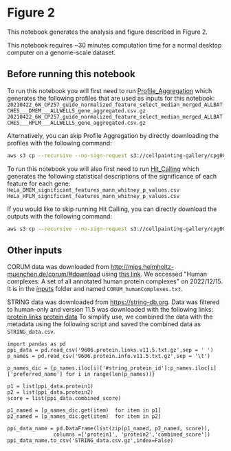 # Figure 2

This notebook generates the analysis and figure described in Figure 2.

This notebook requires ~30 minutes computation time for a normal desktop computer on a genome-scale dataset.

## Before running this notebook

To run this notebook you will first need to run [Profile_Aggregation](../Profile_Aggregation) which generates the following profiles that are used as inputs for this notebook:
`20210422_6W_CP257_guide_normalized_feature_select_median_merged_ALLBATCHES___DMEM___ALLWELLS_gene_aggregated.csv.gz`  
`20210422_6W_CP257_guide_normalized_feature_select_median_merged_ALLBATCHES___HPLM___ALLWELLS_gene_aggregated.csv.gz`

Alternatively, you can skip Profile Aggregation by directly downloading the profiles with the following command:

```bash
aws s3 cp --recursive --no-sign-request s3://cellpainting-gallery/cpg0021-periscope/broad/workspace/profiles/HeLa/ ../Profile_Aggregation/outputs/ --exclude "*" --include "20210422_6W_CP257_guide_normalized_feature_select_median_merged_ALLBATCHES___DMEM___ALLWELLS_gene_aggregated.csv.gz" --include "20210422_6W_CP257_guide_normalized_feature_select_median_merged_ALLBATCHES___HPLM___ALLWELLS_gene_aggregated.csv.gz"
```

To run this notebook you will also first need to run [Hit_Calling](../Hit_Calling) which generates the following statistical descriptions of the significance of each feature for each gene:  
`HeLa_DMEM_significant_features_mann_whitney_p_values.csv`
`HeLa_HPLM_significant_features_mann_whitney_p_values.csv`

If you would like to skip running Hit Calling, you can directly download the outputs with the following command:

```bash
aws s3 cp --recursive --no-sign-request s3://cellpainting-gallery/cpg0021-periscope/broad/workspace/publication_data/2022_PERISCOPE ../Hit_Calling/outputs/ --exclude "*" --include "*_mann_whitney_*"
```

## Other inputs

CORUM data was downloaded from <http://mips.helmholtz-muenchen.de/corum/#download> using [this link](http://mips.helmholtz-muenchen.de/corum/download/releases/current/humanComplexes.txt.zip). We accessed "Human complexes: A set of all annotated human protein complexes" on 2022/12/15.
It is in the [inputs](inputs) folder and named `CORUM_humanComplexes.txt`.

STRING data was downloaded from <https://string-db.org>. Data was filtered to human-only and version 11.5 was downloaded with the following links:
[protein links](https://stringdb-static.org/download/protein.links.v11.5/9606.protein.links.v11.5.txt.gz)
[protein data](https://stringdb-static.org/download/protein.info.v11.5/9606.protein.info.v11.5.txt.gz)
To simplify use, we combined the data with the metadata using the following script and saved the combined data as `STRING_data.csv`.

```python3
import pandas as pd
ppi_data = pd.read_csv('9606.protein.links.v11.5.txt.gz',sep = ' ')
p_names = pd.read_csv('9606.protein.info.v11.5.txt.gz',sep = '\t')

p_names_dic = {p_names.iloc[i]['#string_protein_id']:p_names.iloc[i]['preferred_name'] for i in range(len(p_names))}

p1 = list(ppi_data.protein1)
p2 = list(ppi_data.protein2)
score = list(ppi_data.combined_score)

p1_named = [p_names_dic.get(item)  for item in p1]
p2_named = [p_names_dic.get(item)  for item in p2]

ppi_data_name = pd.DataFrame(list(zip(p1_named, p2_named, score)),
               columns =['protein1', 'protein2','combined_score'])
ppi_data_name.to_csv('STRING_data.csv.gz',index=False)
```
